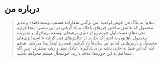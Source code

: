 # درباره من

> سلام! به بلاگ من خوش اومدید. من نرگس شفازاده هستم، توسعه‌دهنده و مدیر محصول که عاشق ساختن چیزهای باحاله و یاد گرفتن در این مسیر. اینجا قراره تجربه‌های دست اول خودم رو از دنیای پرهیجان توسعه نرم‌افزار و مدیریت محصول باهاتون به اشتراک بذارم. از چالش‌های فنی گرفته تا استراتژی‌های محصول و درس‌هایی که تو این سال‌ها یاد گرفتم، همه رو اینجا پیدا می‌کنید. هدفم اینه که این فضا یه جایی باشه برای یادگیری، تبادل نظر و رشد مشترک. پس اگه شما هم به این حوزه‌ها علاقه دارید، خوشحال میشم همراهم باشید.

